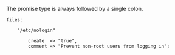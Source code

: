 The promise type is always followed by a single colon.


```cfengine3, options:  "hl_lines": [1]
files:    

    "/etc/nologin" 

        create  => "true",
        comment => "Prevent non-root users from logging in";
```
